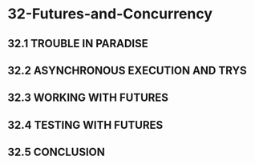 # 32-Futures-and-Concurrency

## 32.1 TROUBLE IN PARADISE
## 32.2 ASYNCHRONOUS EXECUTION AND TRYS
## 32.3 WORKING WITH FUTURES
## 32.4 TESTING WITH FUTURES
## 32.5 CONCLUSION




